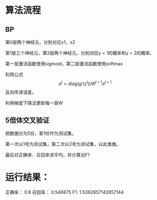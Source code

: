# 算法流程

## BP

第0层两个神经元，分别对应x1，x2

第1层三个神经元，第2层两个神经元，分别对应y = 1的概率和y = 2的概率。

第一层激活函数使用sigmoid，第二层激活函数使用softmax

利用公式
$$
\sigma ^{l} = diag(g'(z^{l}))W^{l+1}\sigma ^{l+1}
$$
反向传递误差。

利用梯度下降法更新每一层W

## 5倍体交叉验证

把数据分为5份，拿1份作为测试集。

第一次以1号为测试集，第二次以2号为测试集，以此类推。

最后对正确率、召回率求平均，并计算出F1

# 运行结果：

正确率： 0.8
召回率： 0.546875
F1: 1.5392857142857144

